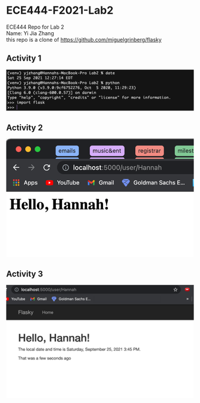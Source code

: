 # ECE444-F2021-Lab2
ECE444 Repo for Lab 2
<br>
Name: Yi Jia Zhang
<br>
this repo is a clone of https://github.com/miguelgrinberg/flasky
<br>
## Activity 1
![](screenshots/activity1.png)

## Activity 2
![](screenshots/activity2.png)

## Activity 3
![](screenshots/activity3.png)